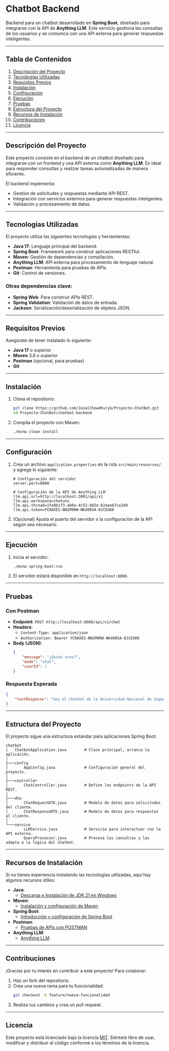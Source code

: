 # **Chatbot Backend**

Backend para un chatbot desarrollado en **Spring Boot**, diseñado para integrarse con la API de **Anything LLM**. Este servicio gestiona las consultas de los usuarios y se comunica con una API externa para generar respuestas inteligentes.

---

## **Tabla de Contenidos**

1. [Descripción del Proyecto](#descripción-del-proyecto)
2. [Tecnologías Utilizadas](#tecnologías-utilizadas)
3. [Requisitos Previos](#requisitos-previos)
4. [Instalación](#instalación)
5. [Configuración](#configuración)
6. [Ejecución](#ejecución)
7. [Pruebas](#pruebas)
8. [Estructura del Proyecto](#estructura-del-proyecto)
9. [Recursos de Instalación](#recursos-de-instalación)
10. [Contribuciones](#contribuciones)
11. [Licencia](#licencia)

---

## **Descripción del Proyecto**

Este proyecto consiste en el backend de un chatbot diseñado para integrarse con un frontend y una API externa como **Anything LLM**. Es ideal para responder consultas y realizar tareas automatizadas de manera eficiente.

El backend implementa:
- Gestión de solicitudes y respuestas mediante API REST.
- Integración con servicios externos para generar respuestas inteligentes.
- Validación y procesamiento de datos.

---

## **Tecnologías Utilizadas**

El proyecto utiliza las siguientes tecnologías y herramientas:

- **Java 17**: Lenguaje principal del backend.
- **Spring Boot**: Framework para construir aplicaciones RESTful.
- **Maven**: Gestión de dependencias y compilación.
- **Anything LLM**: API externa para procesamiento de lenguaje natural.
- **Postman**: Herramienta para pruebas de APIs.
- **Git**: Control de versiones.

### Otras dependencias clave:
- **Spring Web**: Para construir APIs REST.
- **Spring Validation**: Validación de datos de entrada.
- **Jackson**: Serialización/deserialización de objetos JSON.

---

## **Requisitos Previos**

Asegúrate de tener instalado lo siguiente:

- **Java 17** o superior
- **Maven** 3.8 o superior
- **Postman** (opcional, para pruebas)
- **Git**

---

## **Instalación**

1. Clona el repositorio:
   ```bash
   git clone https://github.com/JunalChowdhuryG/Proyecto-ChatBot.git
   cd Proyecto-ChatBot/chatbot-backend
   ```

2. Compila el proyecto con Maven:
   ```bash
   ./mvnw clean install
   ```

---

## **Configuración**

1. Crea un archivo `application.properties` en la ruta `src/main/resources/` y agrega lo siguiente:

   ```properties
   # Configuración del servidor
   server.port=8080

   # Configuración de la API de Anything LLM
   llm.api.url=http://localhost:3001/api/v1
   llm.api.workspace=chatuni
   llm.api.thread=1fe8b1f3-ab0a-4c52-b02e-b2aee67ce2d9
   llm.api.token=YCRAXES-NN1M9RW-NK4985A-0JCEGKK
   ```

2. (Opcional) Ajusta el puerto del servidor o la configuración de la API según sea necesario.

---

## **Ejecución**

1. Inicia el servidor:
   ```bash
   ./mvnw spring-boot:run
   ```

2. El servidor estará disponible en `http://localhost:8080`.

---

## **Pruebas**

### **Con Postman**

- **Endpoint**: `POST http://localhost:8080/api/v1/chat`
- **Headers**:
    - `Content-Type: application/json`
    - `Authorization: Bearer YCRAXES-NN1M9RW-NK4985A-0JCEGKK`
- **Body (JSON)**:
  ```json
  {
      "message": "¿Quien eres?",
      "mode": "chat",
      "userId": 1
  }
  ```

### **Respuesta Esperada**
```json
{
    "textResponse": "Soy el chatbot de la Universidad Nacional de Ingenieria, Peru. Mi objetivo es ayudarte a encontrar información y resolver dudas sobre temas académicos y administrativos relacionados con la universidad. Estoy aquí para proporcionarte respuestas claras y concisas a tus preguntas. ¿En qué puedo ayudarte hoy?"
}
```

---

## **Estructura del Proyecto**

El proyecto sigue una estructura estándar para aplicaciones Spring Boot:

```plaintext
chatbot
│   ChatbotApplication.java        # Clase principal, arranca la aplicación.
│
├───config
│       AppConfig.java             # Configuración general del proyecto.
│
├───controller
│       ChatController.java        # Define los endpoints de la API REST.
│
├───dto
│       ChatRequestDTO.java        # Modelo de datos para solicitudes del cliente.
│       ChatResponseDTO.java       # Modelo de datos para respuestas al cliente.
│
└───service
        LLMService.java            # Servicio para interactuar con la API externa.
        QueryProcessor.java        # Procesa las consultas y las adapta a la lógica del chatbot.
```

---


## **Recursos de Instalación**

Si no tienes experiencia instalando las tecnologías utilizadas, aquí hay algunos recursos útiles:

- **Java**:
    - [Descarga e Instalación de JDK 21 en Windows](https://www.youtube.com/watch?v=4WKo13f2Qpc)
- **Maven**:
    - [Instalación y configuración de Maven](https://www.youtube.com/watch?v=rl5-yyrmp-0)
- **Spring Boot**:
    - [Introducción y configuración de Spring Boot](https://youtu.be/8SGI_XS5OPw)
- **Postman**:
    - [Pruebas de APIs con POSTMAN](https://youtu.be/FQAQO90LoQU)
- **Anything LLM**:
    - [Anything LLM](https://www.youtube.com/watch?v=psdU-CqFgcA).

---

## **Contribuciones**

¡Gracias por tu interés en contribuir a este proyecto! Para colaborar:

1. Haz un fork del repositorio.
2. Crea una nueva rama para tu funcionalidad:
   ```bash
   git checkout -b feature/nueva-funcionalidad
   ```
3. Realiza tus cambios y crea un pull request.

---

## **Licencia**

Este proyecto está licenciado bajo la licencia [MIT](https://opensource.org/licenses/MIT). Siéntete libre de usar, modificar y distribuir el código conforme a los términos de la licencia.
